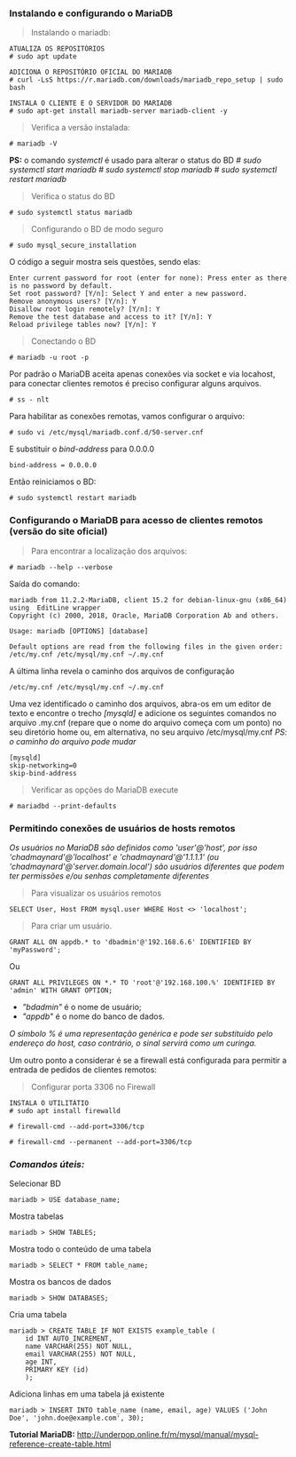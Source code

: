 ### Instalando e configurando o MariaDB

> Instalando o mariadb:
```
ATUALIZA OS REPOSITÓRIOS
# sudo apt update

ADICIONA O REPOSITÓRIO OFICIAL DO MARIADB
# curl -LsS https://r.mariadb.com/downloads/mariadb_repo_setup | sudo bash

INSTALA O CLIENTE E O SERVIDOR DO MARIADB
# sudo apt-get install mariadb-server mariadb-client -y
```

> Verifica a versão instalada:
```
# mariadb -V
```

**PS:** o comando *systemctl* é usado para alterar o status do BD
	*# sudo systemctl start mariadb*
	 *# sudo systemctl stop mariadb*
	 *# sudo systemctl restart mariadb*

> Verifica o status do BD
```
# sudo systemctl status mariadb
```
> Configurando o BD de modo seguro
```
# sudo mysql_secure_installation
```
O código a seguir mostra seis questões, sendo elas:
```
Enter current password for root (enter for none): Press enter as there is no password by default.
Set root password? [Y/n]: Select Y and enter a new password.
Remove anonymous users? [Y/n]: Y
Disallow root login remotely? [Y/n]: Y
Remove the test database and access to it? [Y/n]: Y
Reload privilege tables now? [Y/n]: Y
```
> Conectando o BD
```
# mariadb -u root -p
```

Por padrão o MariaDB aceita apenas conexões via socket e via locahost, para conectar clientes remotos é preciso configurar alguns arquivos.
```
# ss - nlt
```


Para habilitar as conexões remotas, vamos configurar o arquivo:

```
# sudo vi /etc/mysql/mariadb.conf.d/50-server.cnf
```
E substituir o *bind-address* para 0.0.0.0
```
bind-address = 0.0.0.0
```
Então reiniciamos o BD:
```
# sudo systemctl restart mariadb
```


### Configurando o MariaDB para acesso de clientes remotos (versão do site oficial)

> Para encontrar a localização dos arquivos:

```
# mariadb --help --verbose
```

Saída do comando:

```
mariadb from 11.2.2-MariaDB, client 15.2 for debian-linux-gnu (x86_64) using  EditLine wrapper
Copyright (c) 2000, 2018, Oracle, MariaDB Corporation Ab and others.

Usage: mariadb [OPTIONS] [database]

Default options are read from the following files in the given order:
/etc/my.cnf /etc/mysql/my.cnf ~/.my.cnf 
```

A última linha revela o caminho dos arquivos de configuração

```
/etc/my.cnf /etc/mysql/my.cnf ~/.my.cnf 
```

Uma vez identificado o caminho dos arquivos, abra-os em um editor de texto e encontre o trecho *[mysqld]* e adicione os seguintes comandos no arquivo .my.cnf (repare que o nome do arquivo começa com um ponto) no seu diretório home ou, em alternativa, no seu arquivo /etc/mysql/my.cnf
*PS: o caminho do arquivo pode mudar*

```
[mysqld]
skip-networking=0
skip-bind-address
```

> Verificar as opções do MariaDB execute

```
# mariadbd --print-defaults
```
### Permitindo conexões de usuários de hosts remotos

*Os usuários no MariaDB são definidos como 'user'@'host', por isso 'chadmaynard'@'localhost' e 'chadmaynard'@'1.1.1.1' (ou 'chadmaynard'@'server.domain.local') são usuários diferentes que podem ter permissões e/ou senhas completamente diferentes*

> Para visualizar os usuários remotos

```
SELECT User, Host FROM mysql.user WHERE Host <> 'localhost';
```

> Para criar um usuário.

```
GRANT ALL ON appdb.* to 'dbadmin'@'192.168.6.6' IDENTIFIED BY 'myPassword';
```

Ou

```
GRANT ALL PRIVILEGES ON *.* TO 'root'@'192.168.100.%' IDENTIFIED BY 'admin' WITH GRANT OPTION;
```

- *"bdadmin"* é o nome de usuário;
- *"appdb"* é o nome do banco de dados.

*O símbolo % é uma representação genérica e pode ser substituído pelo endereço do host, caso contrário, o sinal servirá como um curinga.*

Um outro ponto a considerar é se a firewall está configurada para permitir a entrada de pedidos de clientes remotos:

> Configurar porta 3306 no Firewall

```
INSTALA O UTILITÁTIO 
# sudo apt install firewalld

# firewall-cmd --add-port=3306/tcp 

# firewall-cmd --permanent --add-port=3306/tcp
```

### ***Comandos úteis:***

Selecionar BD
```
mariadb > USE database_name;
```

Mostra tabelas
```
mariadb > SHOW TABLES;
```

Mostra todo o conteúdo de uma tabela
```
mariadb > SELECT * FROM table_name;
```

Mostra os bancos de dados
```
mariadb > SHOW DATABASES;
```

Cria uma tabela
```
mariadb > CREATE TABLE IF NOT EXISTS example_table (
    id INT AUTO_INCREMENT,
    name VARCHAR(255) NOT NULL,
    email VARCHAR(255) NOT NULL,
    age INT,
    PRIMARY KEY (id)
    );
```

Adiciona linhas em uma tabela já existente
```
mariadb > INSERT INTO table_name (name, email, age) VALUES ('John Doe', 'john.doe@example.com', 30);
```

**Tutorial MariaDB:** http://underpop.online.fr/m/mysql/manual/mysql-reference-create-table.html